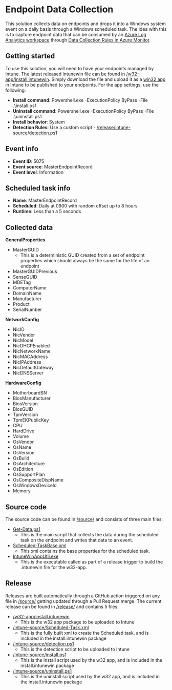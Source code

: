 # Endpoint Data Collection

This solution collects data on endpoints and drops it into a Windows system event on a daily basis through a Windows scheduled task.  The idea with this is to capture endpoint data that can be consumed by an [Azure Log Analytics workspace](https://learn.microsoft.com/en-us/azure/azure-monitor/logs/log-analytics-workspace-overview) through [Data Collection Rules in Azure Monitor](https://learn.microsoft.com/en-us/azure/azure-monitor/essentials/data-collection).

## Getting started

To use this solution, you will need to have your endpoints managed by Intune.  The latest released intunewin file can be found in [/w32-app/install.intunewin](/release/w32-app/install.intunewin).  Simply download the file and upload it as a [win32 app](https://learn.microsoft.com/en-us/mem/intune/apps/apps-win32-add) in Intune to be published to your endpoints.  For the app settings, use the following:
- **Install command**: Powershell.exe -ExecutionPolicy ByPass -File .\install.ps1
- **Uninstall command**: Powershell.exe -ExecutionPolicy ByPass -File .\uninstall.ps1
- **Install behavior**: System
- **Detection Rules**: Use a custom script - [/release/intune-source/detection.ps1](/release/intune-source/detection.ps1)

## Event info
- **Event ID**: 5075
- **Event source**: MasterEndpointRecord
- **Event level**: Information

## Scheduled task info
- **Name**: MasterEndpointRecord
- **Scheduled**: Daily at 0900 with random offset up to 8 hours
- **Runtime**: Less than a 5 seconds

## Collected data
**GeneralProperties**
- MasterGUID
  - This is a deterministic GUID created from a set of endpoint properties which should always be the same for the life of an endpoint
- MasterGUIDPrevious
- SenseGUID
- MDETag
- ComputerName
- DomainName
- Manufacturer
- Product
- SerialNumber

**NetworkConfig**
- NicID
- NicVendor
- NicModel
- NicDHCPEnabled
- NicNetworkName
- NicMACAddress
- NicIPAddress
- NicDefaultGateway
- NicDNSServer

**HardwareConfig**
- MotherboardSN
- BiosManufacturer
- BiosVersion
- BiosGUID
- TpmVersion
- TpmEKPublicKey
- CPU
- HardDrive
- Volume
- OsVendor
- OsName
- OsVersion
- OsBuild
- OsArchitecture
- OsEdition
- OsSupportPlan
- OsCompositeDispName
- OsWindowsDeviceId
- Memory

## Source code
The source code can be found in [/source/](/source/) and consists of three main files:
- [Get-Data.ps1](/source/Get-Data.ps1)
  - This is the main script that collects the data during the scheduled task on the endpoint and writes that data to an event.
- [Scheduled-TaskBase.xml](/source/Scheduled-TaskBase.xml)
  - This xml contains the base properties for the scheduled task.
- [IntuneWinAppUtil.exe](/source/IntuneWinAppUtil.exe)
  - This is the executable called as part of a release trigger to build the .intunewin file for the w32-app.

## Release
Releases are built automatically through a GitHub action triggered on any file in [/source/](/source/) getting updated through a Pull Request merge.
The current release can be found in [/release/](/release/) and contains 5 files:
- [/w32-app/install.intunewin](/release/w32-app/install.intunewin)
  - This is the w32 app package to be uploaded to Intune
- [/intune-source/Scheduled-Task.xml](/release/intune-source/Scheduled-Task.xml)
  - This is the fully built xml to create the Scheduled task, and is included in the install.intunewin package
- [/intune-source/detection.ps1](/release/intune-source/detection.ps1)
  - This is the detection script to be uploaded to Intune
- [/intune-source/install.ps1](/release/intune-source/install.ps1)
  - This is the install script used by the w32 app, and is included in the install.intunewin package
- [/intune-source/uninstall.ps1](/release/intune-source/uninstall.ps1)
  - This is the uninstall script used by the w32 app, and is included in the install.intunewin package
